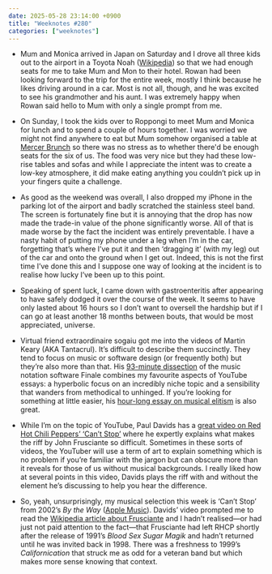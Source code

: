 ```yaml
---
date: 2025-05-28 23:14:00 +0900
title: "Weeknotes #280"
categories: ["weeknotes"]
---
```


- Mum and Monica arrived in Japan on Saturday and I drove all three kids out to the airport in a Toyota Noah ([Wikipedia](https://en.wikipedia.org/wiki/Toyota_Noah)) so that we had enough seats for me to take Mum and Mon to their hotel. Rowan had been looking forward to the trip for the entire week, mostly I think because he likes driving around in a car. Most is not all, though, and he was excited to see his grandmother and his aunt. I was extremely happy when Rowan said hello to Mum with only a single prompt from me.

- On Sunday, I took the kids over to Roppongi to meet Mum and Monica for lunch and to spend a couple of hours together. I was worried we might not find anywhere to eat but Mum somehow organised a table at [Mercer Brunch](https://www.mercer-brunch.com) so there was no stress as to whether there'd be enough seats for the six of us. The food was very nice but they had these low-rise tables and sofas and while I appreciate the intent was to create a low-key atmosphere, it did make eating anything you couldn’t pick up in your fingers quite a challenge.

- As good as the weekend was overall, I also dropped my iPhone in the parking lot of the airport and badly scratched the stainless steel band. The screen is fortunately fine but it is annoying that the drop has now made the trade-in value of the phone significantly worse. All of that is made worse by the fact the incident was entirely preventable. I have a nasty habit of putting my phone under a leg when I’m in the car, forgetting that’s where I’ve put it and then ‘dragging it’ (with my leg) out of the car and onto the ground when I get out. Indeed, this is not the first time I’ve done this and I suppose one way of looking at the incident is to realise how lucky I’ve been up to this point. 

- Speaking of spent luck, I came down with gastroenteritis after appearing to have safely dodged it over the course of the week. It seems to have only lasted about 16 hours so I don’t want to oversell the hardship but if I can go at least another 18 months between bouts, that would be most appreciated, universe.

- Virtual friend extraordinaire sogaiu got me into the videos of Martin Keary (AKA Tantacrul). It’s difficult to describe them succinctly. They tend to focus on music or software design (or frequently both) but they’re also more than that. His [93-minute dissection](https://youtu.be/Yqaon6YHzaU) of the music notation software Finale combines my favourite aspects of YouTube essays: a hyperbolic focus on an incredibly niche topic and a sensibility that wanders from methodical to unhinged. If you’re looking for something at little easier, his [hour-long essay on musical elitism](https://youtu.be/azpxUnIgsts) is also great.

- While I’m on the topic of YouTube, Paul Davids has a [great video on Red Hot Chili Peppers’ ‘Can’t Stop’](https://youtu.be/rcPxXXMOPIY) where he expertly explains what makes the riff by John Frusciante so difficult. Sometimes in these sorts of videos, the YouTuber will use a term of art to explain something which is no problem if you’re familiar with the jargon but can obscure more than it reveals for those of us without musical backgrounds. I really liked how at several points in this video, Davids plays the riff with and without the element he’s discussing to help you hear the difference.

- So, yeah, unsurprisingly, my musical selection this week is ‘Can’t Stop’ from 2002’s _By the Way_ ([Apple Music](https://music.apple.com/jp/album/cant-stop/945578420)). Davids’ video prompted me to read the [Wikipedia article about Frusciante](https://en.wikipedia.org/wiki/John_Frusciante) and I hadn’t realised—or had just not paid attention to the fact—that Frusciante had left RHCP shortly after the release of 1991’s _Blood Sex Sugar Magik_ and hadn’t returned until he was invited back in 1998. There was a freshness to 1999’s _Californication_ that struck me as odd for a veteran band but which makes more sense knowing that context.
